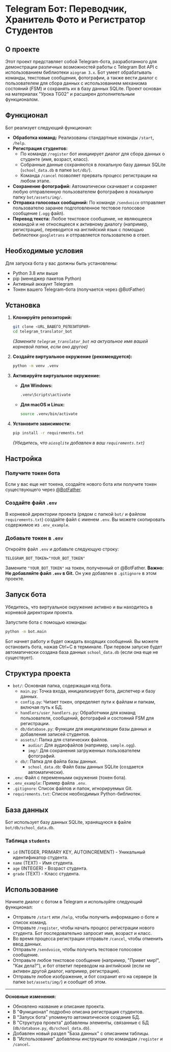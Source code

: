 # Telegram Бот: Переводчик, Хранитель Фото и Регистратор Студентов

## О проекте

Этот проект представляет собой Telegram-бота, разработанного для демонстрации различных возможностей работы с Telegram Bot API с использованием библиотеки `aiogram 3.x`. Бот умеет обрабатывать команды, текстовые сообщения, фотографии, а также вести диалог с пользователем для сбора данных с использованием механизма состояний (FSM) и сохранять их в базу данных SQLite. Проект основан на материалах "Урока TG02" и расширен дополнительным функционалом.

## Функционал

Бот реализует следующий функционал:

*   **Обработка команд:** Реализованы стандартные команды `/start`, `/help`.
*   **Регистрация студентов:**
    *   По команде `/register` бот инициирует диалог для сбора данных о студенте (имя, возраст, класс).
    *   Собранные данные сохраняются в локальную базу данных SQLite (`school_data.db` в папке `bot/db/`).
    *   Команда `/cancel` позволяет прервать процесс регистрации на любом этапе.
*   **Сохранение фотографий:** Автоматически скачивает и сохраняет любую отправленную пользователем фотографию в локальную папку `bot/assets/img/`.
*   **Отправка голосовых сообщений:** По команде `/sendvoice` отправляет пользователю заранее подготовленное тестовое голосовое сообщение (`.ogg` файл).
*   **Перевод текста:** Любое текстовое сообщение, не являющееся командой и не относящееся к активному диалогу (например, регистрации), переводится на английский язык с помощью библиотеки `googletrans` и отправляется пользователю в ответ.

## Необходимые условия

Для запуска бота у вас должны быть установлены:

*   Python 3.8 или выше
*   pip (менеджер пакетов Python)
*   Активный аккаунт Telegram
*   Токен вашего Telegram-бота (получается через @BotFather)

## Установка

1.  **Клонируйте репозиторий:**
    ```bash
    git clone <URL_ВАШЕГО_РЕПОЗИТОРИЯ>
    cd telegram_translator_bot 
    ```
    *(Замените `telegram_translator_bot` на актуальное имя вашей корневой папки, если оно другое)*

2.  **Создайте виртуальное окружение (рекомендуется):**
    ```bash
    python -m venv .venv
    ```

3.  **Активируйте виртуальное окружение:**

    *   **Для Windows:**
        ```bash
        .venv\Scripts\activate
        ```
    *   **Для macOS и Linux:**
        ```bash
        source .venv/bin/activate
        ```

4.  **Установите зависимости:**
    ```bash
    pip install -r requirements.txt
    ```
    *(Убедитесь, что `aiosqlite` добавлен в ваш `requirements.txt`)*

## Настройка

### Получите токен бота

Если у вас еще нет токена, создайте нового бота или получите токен существующего через [@BotFather](https://t.me/BotFather).

### Создайте файл `.env`

В корневой директории проекта (рядом с папкой `bot/` и файлом `requirements.txt`) создайте файл с именем `.env`. Вы можете скопировать содержимое из `.env_example`.

### Добавьте токен в `.env`

Откройте файл `.env` и добавьте следующую строку:

```env
TELEGRAM_BOT_TOKEN="YOUR_BOT_TOKEN"
```

Замените `"YOUR_BOT_TOKEN"` на токен, полученный от @BotFather. **Важно: Не добавляйте файл `.env` в Git.** Он уже добавлен в `.gitignore` в этом проекте.

## Запуск бота

Убедитесь, что виртуальное окружение активно и вы находитесь в корневой директории проекта.

Запустите бота с помощью команды:

```bash
python -m bot.main
```
Бот начнет работу и будет ожидать входящих сообщений. Вы можете остановить бота, нажав Ctrl+C в терминале. При первом запуске будет автоматически создана база данных `school_data.db` (если она еще не существует).

## Структура проекта

*   `bot/`: Основная папка, содержащая код бота.
    *   `main.py`: Точка входа, инициализирует бота, диспетчер и базу данных.
    *   `config.py`: Читает токен, определяет пути к файлам и папкам, включая путь к БД.
    *   `handlers/user_handlers.py`: Обработчики для команд пользователя, сообщений, фотографий и состояний FSM для регистрации.
    *   `db/database.py`: Функции для инициализации базы данных и добавления записей студентов.
    *   `assets/`: Папка для статических файлов.
        *   `audio/`: Для аудиофайлов (например, `sample.ogg`).
        *   `img/`: Для сохранения загруженных пользователем фотографий.
    *   `db/`: Папка для файла базы данных.
        *   `school_data.db`: Файл базы данных SQLite (создается автоматически).
*   `.env`: Файл с переменными окружения (токен бота).
*   `.env_example`: Пример файла `.env`.
*   `.gitignore`: Список файлов и папок, игнорируемых Git.
*   `requirements.txt`: Список необходимых Python-библиотек.

## База данных

Бот использует базу данных SQLite, хранящуюся в файле `bot/db/school_data.db`.

### Таблица `students`
*   `id` (INTEGER, PRIMARY KEY, AUTOINCREMENT) - Уникальный идентификатор студента.
*   `name` (TEXT) - Имя студента.
*   `age` (INTEGER) - Возраст студента.
*   `grade` (TEXT) - Класс студента.

## Использование

Начните диалог с ботом в Telegram и используйте следующий функционал:

*   Отправьте `/start` или `/help`, чтобы получить информацию о боте и список команд.
*   Отправьте `/register`, чтобы начать процесс регистрации нового студента. Бот последовательно запросит имя, возраст и класс.
*   Во время процесса регистрации отправьте `/cancel`, чтобы отменить ввод данных.
*   Отправьте `/sendvoice`, чтобы получить тестовое голосовое сообщение.
*   Отправьте любое текстовое сообщение (например, "Привет мир!", "Как дела?"), и бот ответит переводом на английский (если не активен другой диалог, например, регистрация).
*   Отправьте любое изображение, и бот сохранит его на сервере (в папке `bot/assets/img/`) и сообщит об этом.

---

**Основные изменения:**

*   Обновлено название и описание проекта.
*   В "Функционал" подробно описана регистрация студентов.
*   В "Запуск бота" упомянуто автоматическое создание БД.
*   В "Структура проекта" добавлены элементы, связанные с БД (`db/database.py`, `db/school_data.db`).
*   Добавлен новый раздел "База данных" с описанием таблицы.
*   В "Использование" добавлены инструкции по командам `/register` и `/cancel`.

